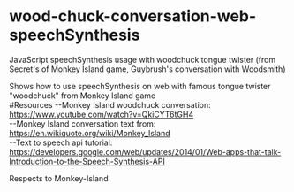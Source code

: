# wood-chuck-conversation-web-speechSynthesis
JavaScript speechSynthesis usage with woodchuck tongue twister (from Secret's of Monkey Island game, Guybrush's conversation with Woodsmith)

Shows how to use speechSynthesis on web with famous tongue twister "woodchuck" from Monkey Island game<br />
#Resources
--Monkey Island woodchuck conversation:<br />
https://www.youtube.com/watch?v=QkiCYT6tGH4<br />
--Monkey Island conversation text from:<br />
https://en.wikiquote.org/wiki/Monkey_Island<br />
--Text to speech api tutorial:<br />
https://developers.google.com/web/updates/2014/01/Web-apps-that-talk-Introduction-to-the-Speech-Synthesis-API<br />

Respects to Monkey-Island<br />


